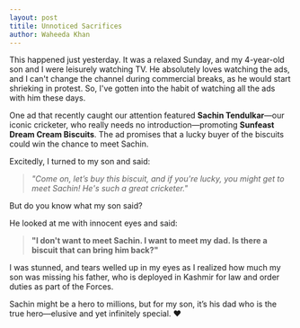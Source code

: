 ```yaml
---
layout: post
titile: Unnoticed Sacrifices
author: Waheeda Khan
---
```


This happened just yesterday. It was a relaxed Sunday, and my 4-year-old son and I were leisurely watching TV. He absolutely loves watching the ads, and I can't change the channel during commercial breaks, as he would start shrieking in protest. So, I've gotten into the habit of watching all the ads with him these days.  

One ad that recently caught our attention featured **Sachin Tendulkar**—our iconic cricketer, who really needs no introduction—promoting **Sunfeast Dream Cream Biscuits**. The ad promises that a lucky buyer of the biscuits could win the chance to meet Sachin.  

Excitedly, I turned to my son and said:  

> *"Come on, let’s buy this biscuit, and if you're lucky, you might get to meet Sachin! He's such a great cricketer."*  

But do you know what my son said?  

He looked at me with innocent eyes and said:  

> **"I don't want to meet Sachin. I want to meet my dad. Is there a biscuit that can bring him back?"**  

I was stunned, and tears welled up in my eyes as I realized how much my son was missing his father, who is deployed in Kashmir for law and order duties as part of the Forces.  

Sachin might be a hero to millions, but for my son, it’s his dad who is the true hero—elusive and yet infinitely special. ❤️  
